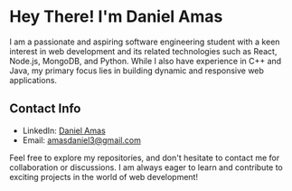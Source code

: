 # Hey There! I'm Daniel Amas

I am a passionate and aspiring software engineering student with a keen interest in web development and its related technologies such as React, Node.js, MongoDB, and Python. While I also have experience in C++ and Java, my primary focus lies in building dynamic and responsive web applications.

## Contact Info
* LinkedIn: [Daniel Amas](https://linkedin.com/in/daniel-amas)
* Email: [amasdaniel3@gmail.com](mailto:amasdaniel3@gmail.com)

Feel free to explore my repositories, and don't hesitate to contact me for collaboration or discussions. I am always eager to learn and contribute to exciting projects in the world of web development!

<!---
Daniel-Amas/Daniel-Amas is a ✨ special ✨ repository because its `README.md` (this file) appears on your GitHub profile.
You can click the Preview link to take a look at your changes.
--->
